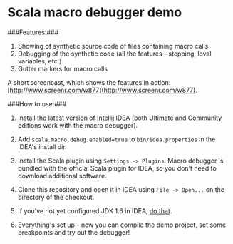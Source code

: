 Scala macro debugger demo
========

###Features:###

1. Showing of synthetic source code of files containing macro calls
2. Debugging of the synthetic code (all the features - stepping, loval variables, etc.)
3. Gutter markers for macro calls

A short screencast, which shows the features in action: [http://www.screenr.com/w877](http://www.screenr.com/w877).

###How to use:###

1. Install [the latest version](http://www.jetbrains.com/idea/download/index.html) of Intellij IDEA (both Ultimate and Community editions work with the macro debugger).

2. Add `scala.macro.debug.enabled=true` to `bin/idea.properties` in the IDEA's install dir.

3. Install the Scala plugin using `Settings -> Plugins`. Macro debugger is bundled with the official Scala plugin for IDEA, so you don't need to download additional software.

4. Clone this repository and open it in IDEA using `File -> Open...` on the directory of the checkout.

5. If you've not yet configured JDK 1.6 in IDEA, [do that](http://www.google.com/).

6. Everything's set up - now you can compile the demo project, set some breakpoints and try out the debugger!


